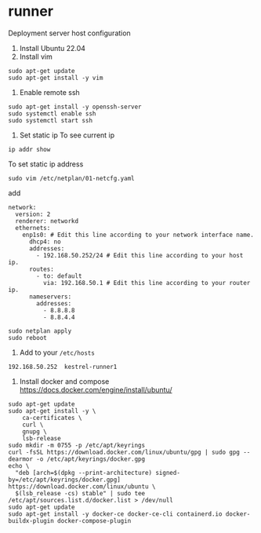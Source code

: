 # runner
Deployment server host configuration

1. Install Ubuntu 22.04
1. Install vim
```
sudo apt-get update
sudo apt-get install -y vim
```
1. Enable remote ssh
```
sudo apt-get install -y openssh-server
sudo systemctl enable ssh
sudo systemctl start ssh
```

1. Set static ip
To see current ip
```
ip addr show
```
To set static ip address
```
sudo vim /etc/netplan/01-netcfg.yaml
```
add
```
network:
  version: 2
  renderer: networkd
  ethernets:
    enp1s0: # Edit this line according to your network interface name.
      dhcp4: no
      addresses:
        - 192.168.50.252/24 # Edit this line according to your host ip.
      routes:
        - to: default
          via: 192.168.50.1 # Edit this line according to your router ip.
      nameservers:
        addresses:
          - 8.8.8.8
          - 8.8.4.4
```
```
sudo netplan apply
sudo reboot
```

1. Add to your `/etc/hosts`
```
192.168.50.252  kestrel-runner1
```

1. Install docker and compose
https://docs.docker.com/engine/install/ubuntu/
```
sudo apt-get update
sudo apt-get install -y \
    ca-certificates \
    curl \
    gnupg \
    lsb-release
sudo mkdir -m 0755 -p /etc/apt/keyrings
curl -fsSL https://download.docker.com/linux/ubuntu/gpg | sudo gpg --dearmor -o /etc/apt/keyrings/docker.gpg
echo \
  "deb [arch=$(dpkg --print-architecture) signed-by=/etc/apt/keyrings/docker.gpg] https://download.docker.com/linux/ubuntu \
  $(lsb_release -cs) stable" | sudo tee /etc/apt/sources.list.d/docker.list > /dev/null
sudo apt-get update
sudo apt-get install -y docker-ce docker-ce-cli containerd.io docker-buildx-plugin docker-compose-plugin
```
